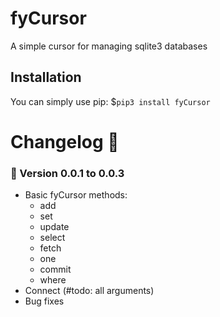 # fyCursor
A simple cursor for managing sqlite3 databases

## Installation 
You can simply use pip:
\$`pip3 install fyCursor`

# Changelog 📄
### 🎎 Version 0.0.1 to 0.0.3
- Basic fyCursor methods:
    - add
    - set
    - update
    - select
    - fetch
    - one
    - commit
    - where
- Connect (#todo: all arguments)
- Bug fixes 